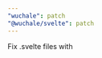 ```yaml
---
"wuchale": patch
"@wuchale/svelte": patch
---
```


Fix .svelte files with <script module> stuck translatios on SSR
